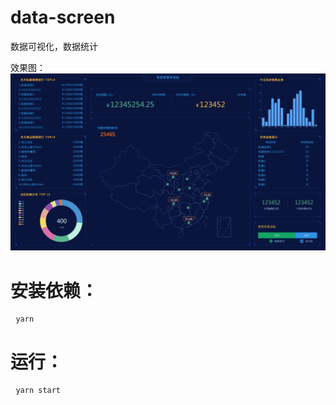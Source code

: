 # data-screen
数据可视化，数据统计

效果图：
![image](https://github.com/eleven-123/data-screen/blob/master/preview/1-3.jpg)

# 安装依赖：
<pre>
 <code>yarn</code>
</pre>
# 运行：
<pre>
 <code>yarn start</code>
</pre>
